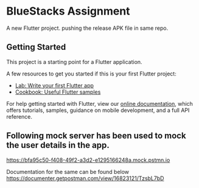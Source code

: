 # BlueStacks Assignment

A new Flutter project.
pushing the release APK file in same repo.

## Getting Started

This project is a starting point for a Flutter application.

A few resources to get you started if this is your first Flutter project:

- [Lab: Write your first Flutter app](https://flutter.dev/docs/get-started/codelab)
- [Cookbook: Useful Flutter samples](https://flutter.dev/docs/cookbook)

For help getting started with Flutter, view our
[online documentation](https://flutter.dev/docs), which offers tutorials,
samples, guidance on mobile development, and a full API reference.

## Following mock server has been used to mock the user details in the app.

https://bfa95c50-f408-49f2-a3d2-e1295166248a.mock.pstmn.io

Documentation for the same can be found below
https://documenter.getpostman.com/view/16823121/TzsbL7bD
